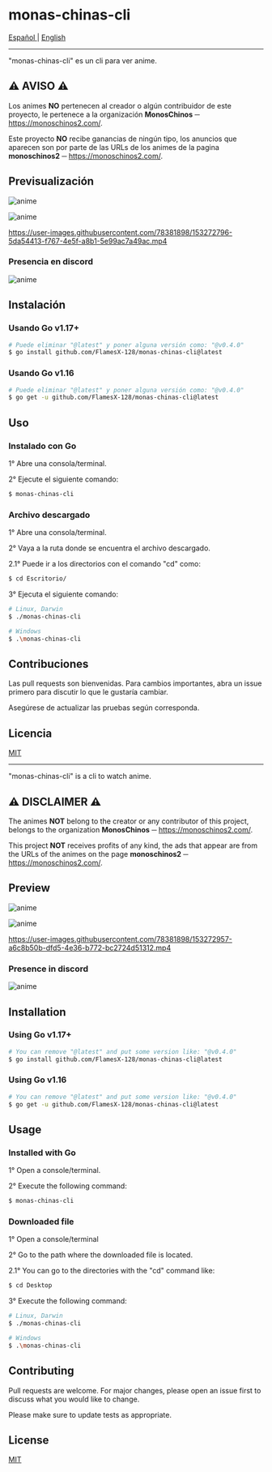 # **monas-chinas-cli**

<a href="#Español"> Español </a> |
<a href="#English"> English </a>

---

<p id="Español"></p>

"monas-chinas-cli" es un cli para ver anime.

## ⚠️ **AVISO** ⚠️
Los animes **NO** pertenecen al creador o algún contribuidor de este proyecto,
le pertenece a la organización **MonosChinos** ─ https://monoschinos2.com/.

Este proyecto **NO** recibe ganancias de ningún tipo, los anuncios que aparecen son por parte de las URLs de los animes de la pagina **monoschinos2** ─ https://monoschinos2.com/.

## **Previsualización**

![anime](https://user-images.githubusercontent.com/78381898/153124219-4c50aec3-0087-4204-8f44-8c563af6d9b0.png)

![anime](https://user-images.githubusercontent.com/78381898/153124225-63cb6851-ce37-4639-a568-545ab8d5c1e9.png)

https://user-images.githubusercontent.com/78381898/153272796-5da54413-f767-4e5f-a8b1-5e99ac7a49ac.mp4

### **Presencia en discord**

![anime](https://user-images.githubusercontent.com/78381898/153275541-e0c8d18c-061e-43fc-8e7e-97842e3a0ec8.png)

## **Instalación**

### **Usando Go v1.17+**
```bash
# Puede eliminar "@latest" y poner alguna versión como: "@v0.4.0"
$ go install github.com/FlamesX-128/monas-chinas-cli@latest
```

### **Usando Go v1.16**
```bash
# Puede eliminar "@latest" y poner alguna versión como: "@v0.4.0"
$ go get -u github.com/FlamesX-128/monas-chinas-cli@latest
```

## **Uso**
### **Instalado con Go**

1° Abre una consola/terminal.

2° Ejecute el siguiente comando:
```bash
$ monas-chinas-cli
```

### **Archivo descargado**

1° Abre una consola/terminal.

2° Vaya a la ruta donde se encuentra el archivo descargado.

2.1° Puede ir a los directorios con el comando "cd" como:
```bash
$ cd Escritorio/
```

3° Ejecuta el siguiente comando:
```bash
# Linux, Darwin
$ ./monas-chinas-cli

# Windows
$ .\monas-chinas-cli
```

## **Contribuciones**
Las pull requests son bienvenidas. Para cambios importantes, abra un issue primero para discutir lo que le gustaría cambiar.

Asegúrese de actualizar las pruebas según corresponda.

## **Licencia**
[MIT](https://choosealicense.com/licenses/mit/)

---

<p id="English"></p>

"monas-chinas-cli" is a cli to watch anime.

## ⚠️ **DISCLAIMER** ⚠️
The animes **NOT** belong to the creator or any contributor of this project,
belongs to the organization **MonosChinos** ─ https://monoschinos2.com/.

This project **NOT** receives profits of any kind, the ads that appear are from the URLs of the animes on the page **monoschinos2** ─ https://monoschinos2.com/.

## **Preview**

![anime](https://user-images.githubusercontent.com/78381898/153124219-4c50aec3-0087-4204-8f44-8c563af6d9b0.png)

![anime](https://user-images.githubusercontent.com/78381898/153124225-63cb6851-ce37-4639-a568-545ab8d5c1e9.png)

https://user-images.githubusercontent.com/78381898/153272957-a6c8b50b-dfd5-4e36-b772-bc2724d51312.mp4

### **Presence in discord**

![anime](https://user-images.githubusercontent.com/78381898/153275541-e0c8d18c-061e-43fc-8e7e-97842e3a0ec8.png)

## **Installation**

### **Using Go v1.17+**
```bash
# You can remove "@latest" and put some version like: "@v0.4.0"
$ go install github.com/FlamesX-128/monas-chinas-cli@latest
```

### **Using Go v1.16**
```bash
# You can remove "@latest" and put some version like: "@v0.4.0"
$ go get -u github.com/FlamesX-128/monas-chinas-cli@latest
```

## **Usage**
### **Installed with Go**

1° Open a console/terminal.

2° Execute the following command:
```bash
$ monas-chinas-cli
```

### **Downloaded file**

1° Open a console/terminal

2° Go to the path where the downloaded file is located.

2.1° You can go to the directories with the "cd" command like:
```bash
$ cd Desktop
```

3° Execute the following command:
```bash
# Linux, Darwin
$ ./monas-chinas-cli

# Windows
$ .\monas-chinas-cli
```

## **Contributing**
Pull requests are welcome. For major changes, please open an issue first to discuss what you would like to change.

Please make sure to update tests as appropriate.

## **License**
[MIT](https://choosealicense.com/licenses/mit/)